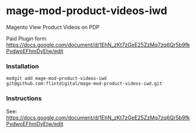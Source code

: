 # mage-mod-product-videos-iwd
Magento View Product Videos on PDP

Paid Plugin form https://docs.google.com/document/d/1EhN_zKt7zGeE25ZzMq7zq6Qr5b9fkPvdwoEFhmDyEtw/edit

### Installation
`modgit add mage-mod-product-videos-iwd git@github.com:flintdigital/mage-mod-product-videos-iwd.git`

### Instructions 
See: https://docs.google.com/document/d/1EhN_zKt7zGeE25ZzMq7zq6Qr5b9fkPvdwoEFhmDyEtw/edit

